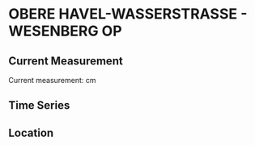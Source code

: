 # OBERE HAVEL-WASSERSTRASSE - WESENBERG OP

## Current Measurement

Current measurement: <Value topic="rivers/pegel-online/OHW/WESENBERG OP/measurementValue"/> cm

## Time Series

<TimeSeries topic="rivers/pegel-online/OHW/WESENBERG OP/measurementValue" period="week" />

## Location

<WorldMap>
  <Marker lat="53.274423320877766" lon="12.988762616617993" labelTopic="rivers/pegel-online/OHW/WESENBERG OP" />
</WorldMap>
